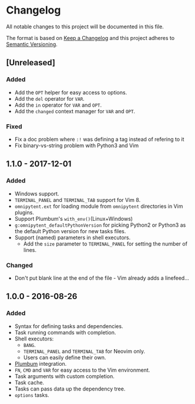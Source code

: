 # Changelog
All notable changes to this project will be documented in this file.

The format is based on [Keep a Changelog](http://keepachangelog.com/en/1.0.0/)
and this project adheres to [Semantic Versioning](http://semver.org/spec/v2.0.0.html).

## [Unreleased]
### Added
- Add the `OPT` helper for easy access to options.
- Add the `del` operator for `VAR`.
- Add the `in` operator for `VAR` and `OPT`.
- Add the `changed` context manager for `VAR` and `OPT`.

### Fixed
- Fix a doc problem where `:!` was defining a tag instead of refering to it
- Fix binary-vs-string problem with Python3 and Vim

## 1.1.0 - 2017-12-01
### Added
- Windows support.
- `TERMINAL_PANEL` and `TERMINAL_TAB` support for Vim 8.
- `omnipytent.ext` for loading module from `omnipytent` directories in Vim plugins.
- Support Plumbum's `with_env()`(Linux+Windows)
- `g:omnipytent_defaultPythonVersion` for picking Python2 or Python3 as the
  default Python version for new tasks files.
- Support (named) parameters in shell executors.
  - Add the `size` parameter to `TERMINAL_PANEL` for setting the number of lines.

### Changed
- Don't put blank line at the end of the file - Vim already adds a linefeed...

## 1.0.0 - 2016-08-26
### Added
- Syntax for defining tasks and dependencies.
- Task running commands with completion.
- Shell executors:
  - `BANG`.
  - `TERMINAL_PANEL` and `TERMINAL_TAB` for Neovim only.
  - Users can easily define their own.
- [Plumbum](https://plumbum.readthedocs.io) integration.
- `FN`, `CMD` and `VAR` for easy access to the Vim environment.
- Task arguments with custom completion.
- Task cache.
- Tasks can pass data up the dependency tree.
- `options` tasks.
